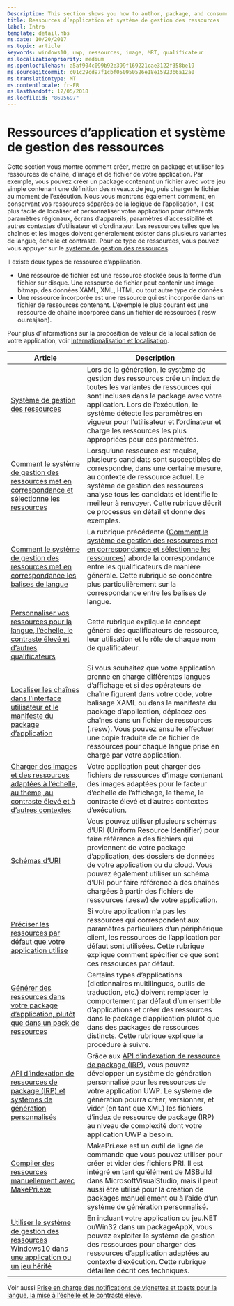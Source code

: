 ```yaml
---
Description: This section shows you how to author, package, and consume your app's string, image, and file resources.
title: Ressources d’application et système de gestion des ressources
label: Intro
template: detail.hbs
ms.date: 10/20/2017
ms.topic: article
keywords: windows10, uwp, ressources, image, MRT, qualificateur
ms.localizationpriority: medium
ms.openlocfilehash: a5af904c099b92e399f169221cae3122f358be19
ms.sourcegitcommit: c01c29cd97f1cbf050950526e18e15823b6a12a0
ms.translationtype: MT
ms.contentlocale: fr-FR
ms.lasthandoff: 12/05/2018
ms.locfileid: "8695697"
---
```

# <a name="app-resources-and-the-resource-management-system"></a>Ressources d’application et système de gestion des ressources


Cette section vous montre comment créer, mettre en package et utiliser les ressources de chaîne, d’image et de fichier de votre application. Par exemple, vous pouvez créer un package contenant un fichier avec votre jeu simple contenant une définition des niveaux de jeu, puis charger le fichier au moment de l’exécution. Nous vous montrons également comment, en conservant vos ressources séparées de la logique de l’application, il est plus facile de localiser et personnaliser votre application pour différents paramètres régionaux, écrans d’appareils, paramètres d’accessibilité et autres contextes d’utilisateur et d’ordinateur. Les ressources telles que les chaînes et les images doivent généralement exister dans plusieurs variantes de langue, échelle et contraste. Pour ce type de ressources, vous pouvez vous appuyer sur le [système de gestion des ressources](resource-management-system.md).

Il existe deux types de ressource d’application.
- Une ressource de fichier est une ressource stockée sous la forme d’un fichier sur disque. Une ressource de fichier peut contenir une image bitmap, des données XAML, XML, HTML ou tout autre type de données.
- Une ressource incorporée est une ressource qui est incorporée dans un fichier de ressources contenant. L’exemple le plus courant est une ressource de chaîne incorporée dans un fichier de ressources (.resw ou.resjson).

Pour plus d’informations sur la proposition de valeur de la localisation de votre application, voir [Internationalisation et localisation](../design/globalizing/globalizing-portal.md).

| Article | Description |
|---------|-------------|
| [Système de gestion des ressources](resource-management-system.md) | Lors de la génération, le système de gestion des ressources crée un index de toutes les variantes de ressources qui sont incluses dans le package avec votre application. Lors de l’exécution, le système détecte les paramètres en vigueur pour l’utilisateur et l’ordinateur et charge les ressources les plus appropriées pour ces paramètres. |
| [Comment le système de gestion des ressources met en correspondance et sélectionne les ressources](how-rms-matches-and-chooses-resources.md) | Lorsqu’une ressource est requise, plusieurs candidats sont susceptibles de correspondre, dans une certaine mesure, au contexte de ressource actuel. Le système de gestion des ressources analyse tous les candidats et identifie le meilleur à renvoyer. Cette rubrique décrit ce processus en détail et donne des exemples. |
| [Comment le système de gestion des ressources met en correspondance les balises de langue](how-rms-matches-lang-tags.md) | La rubrique précédente ([Comment le système de gestion des ressources met en correspondance et sélectionne les ressources](how-rms-matches-and-chooses-resources.md)) aborde la correspondance entre les qualificateurs de manière générale. Cette rubrique se concentre plus particulièrement sur la correspondance entre les balises de langue. |
| [Personnaliser vos ressources pour la langue, l’échelle, le contraste élevé et d’autres qualificateurs](tailor-resources-lang-scale-contrast.md) | Cette rubrique explique le concept général des qualificateurs de ressource, leur utilisation et le rôle de chaque nom de qualificateur. |
| [Localiser les chaînes dans l’interface utilisateur et le manifeste du package d’application](localize-strings-ui-manifest.md) | Si vous souhaitez que votre application prenne en charge différentes langues d’affichage et si des opérateurs de chaîne figurent dans votre code, votre balisage XAML ou dans le manifeste du package d’application, déplacez ces chaînes dans un fichier de ressources (.resw). Vous pouvez ensuite effectuer une copie traduite de ce fichier de ressources pour chaque langue prise en charge par votre application. |
| [Charger des images et des ressources adaptées à l’échelle, au thème, au contraste élevé et à d’autres contextes](images-tailored-for-scale-theme-contrast.md) | Votre application peut charger des fichiers de ressources d’image contenant des images adaptées pour le facteur d’échelle de l’affichage, le thème, le contraste élevé et d’autres contextes d’exécution. |
| [Schémas d’URI](uri-schemes.md) | Vous pouvez utiliser plusieurs schémas d’URI (Uniform Resource Identifier) pour faire référence à des fichiers qui proviennent de votre package d’application, des dossiers de données de votre application ou du cloud. Vous pouvez également utiliser un schéma d’URI pour faire référence à des chaînes chargées à partir des fichiers de ressources (.resw) de votre application. |
| [Préciser les ressources par défaut que votre application utilise](specify-default-resources-installed.md) | Si votre application n’a pas les ressources qui correspondent aux paramètres particuliers d’un périphérique client, les ressources de l’application par défaut sont utilisées. Cette rubrique explique comment spécifier ce que sont ces ressources par défaut. |
| [Générer des ressources dans votre package d’application, plutôt que dans un pack de ressources](build-resources-into-app-package.md) | Certains types d’applications (dictionnaires multilingues, outils de traduction, etc.) doivent remplacer le comportement par défaut d’un ensemble d’applications et créer des ressources dans le package d’application plutôt que dans des packages de ressources distincts. Cette rubrique explique la procédure à suivre. |
| [API d’indexation de ressources de package (IRP) et systèmes de génération personnalisés](pri-apis-custom-build-systems.md) | Grâce aux [API d’indexation de ressource de package (IRP)](https://msdn.microsoft.com/library/windows/desktop/mt845690), vous pouvez développer un système de génération personnalisé pour les ressources de votre application UWP. Le système de génération pourra créer, versionner, et vider (en tant que XML) les fichiers d’index de ressource de package (IRP) au niveau de complexité dont votre application UWP a besoin. |
| [Compiler des ressources manuellement avec MakePri.exe](compile-resources-manually-with-makepri.md) | MakePri.exe est un outil de ligne de commande que vous pouvez utiliser pour créer et vider des fichiers PRI. Il est intégré en tant qu’élément de MSBuild dans MicrosoftVisualStudio, mais il peut aussi être utilisé pour la création de packages manuellement ou à l’aide d’un système de génération personnalisé. |
| [Utiliser le système de gestion des ressources Windows10 dans une application ou un jeu hérité](using-mrt-for-converted-desktop-apps-and-games.md) | En incluant votre application ou jeu.NET ouWin32 dans un packageAppX, vous pouvez exploiter le système de gestion des ressources pour charger des ressources d’application adaptées au contexte d’exécution. Cette rubrique détaillée décrit ces techniques. |

Voir aussi [Prise en charge des notifications de vignettes et toasts pour la langue, la mise à l’échelle et le contraste élevé](../design/shell/tiles-and-notifications/tile-toast-language-scale-contrast.md).
